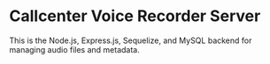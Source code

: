 # Callcenter Voice Recorder Server

This is the Node.js, Express.js, Sequelize, and MySQL backend for managing audio files and metadata.
